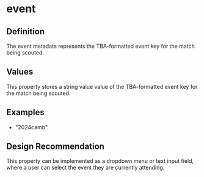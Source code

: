 # event

## Definition
The event metadata represents the TBA-formatted event key for the match being scouted.

## Values
This property stores a string value value of the TBA-formatted event key for the match being scouted.

## Examples
- "2024camb"

## Design Recommendation
This property can be implemented as a dropdown menu or text input field, where a user can select the event they are currently attending.
